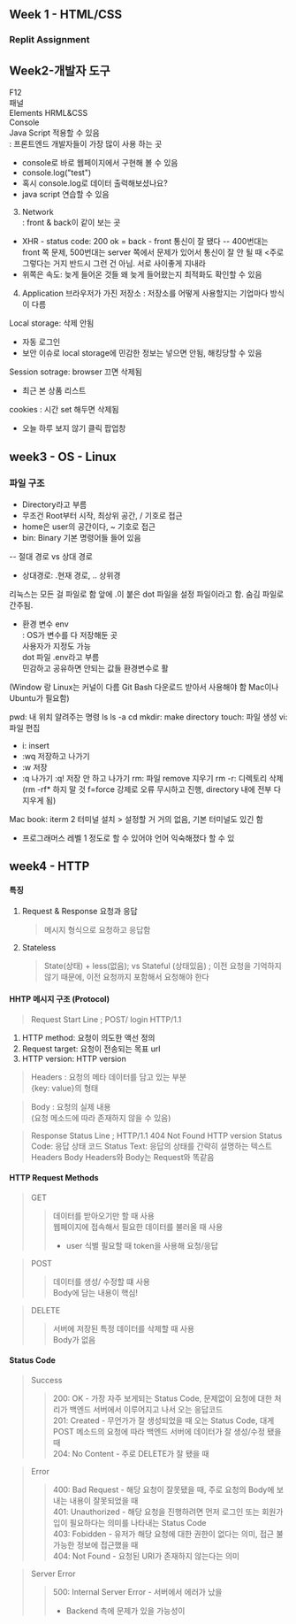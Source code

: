 ## Week 1 - HTML/CSS
### Replit Assignment

## Week2-개발자 도구
F12   
패널   
Elements HRML&CSS   
Console   
Java Script 적용할 수 있음   
: 프론트엔드 개발자들이 가장 많이 사용 하는 곳   
- console로 바로 웹페이지에서 구현해 볼 수 있음
- console.log("test")
- 혹시 console.log로 데이터 출력해보셨나요?
- java script 연습할 수 있음
   
3. Network   
: front & back이 같이 보는 곳

- XHR - status code: 200 ok = back - front 통신이 잘 됐다
-- 400번대는 front 쪽 문제, 500번대는 server 쪽에서 문제가 있어서 통신이 잘 안 될 때
<주로 그렇다는 거지 반드시 그런 건 아님. 서로 사이좋게 지내라
- 위쪽은 속도: 늦게 들어온 것들 왜 늦게 들어왔는지 최적화도 확인할 수 있음

   
4. Application
브라우저가 가진 저장소
: 저장소를 어떻게 사용할지는 기업마다 방식이 다름   
   
Local storage: 삭제 안됨
- 자동 로그인
- 보안 이슈로 local storage에 민감한 정보는 넣으면 안됨, 해킹당할 수 있음
   
Session sotrage: browser 끄면 삭제됨
- 최근 본 상품 리스트
   
cookies : 시간 set 해두면 삭제됨
- 오늘 하루 보지 않기 클릭 팝업창
   
## week3 - OS - Linux
### 파일 구조
- Directory라고 부름
- 무조건 Root부터 시작, 최상위 공간, / 기호로 접근
- home은 user의 공간이다, ~ 기호로 접근
- bin: Binary 기본 명령어들 들어 있음

-- 절대 경로 vs 상대 경로
- 상대경로: .현재 경로, .. 상위경

리눅스는 모든 걸 파일로 함
앞에 .이 붙은 dot 파일을 설정 파일이라고 함. 숨김 파일로 간주됨.   

- 환경 변수 env   
: OS가 변수를 다 저장해둔 곳   
사용자가 지정도 가능   
dot 파일 .env라고 부름   
민감하고 공유하면 안되는 값들 환경변수로 활

(Window 랑 Linux는 커널이 다름
Git Bash 다운로드 받아서 사용해야 함
Mac이나 Ubuntu가 필요함)

pwd: 내 위치 알려주는 명령
ls
ls -a
cd
mkdir: make directory
touch: 파일 생성
vi: 파일 편집
- i: insert
- :wq 저장하고 나가기
- :w 저장
- :q 나가기 :q! 저장 안 하고 나가기 
rm: 파일 remove 지우기
rm -r: 디렉토리 삭제
(rm -rf* 하지 말 것 f=force 강제로 오류 무시하고 진행, directory 내에 전부 다 지우게 됨)

Mac book: iterm 2 터미널 설치 > 설정할 거 거의 없음, 기본 터미널도 있긴 함
* 프로그래머스 레벨 1 정도로 할 수 있어야 언어 익숙해졌다 할 수 있

## week4 - HTTP
#### 특징
1. Request & Response 요청과 응답
   > 메시지 형식으로 요청하고 응답함
2. Stateless
   > State(상태) + less(없음); vs Stateful (상태있음)
   ; 이전 요청을 기억하지 않기 때문에, 이전 요청까지 포함해서 요청해야 한다

#### HHTP 메시지 구조 (Protocol)
> Request
> Start Line
   ; POST/ login HTTP/1.1
   1. HTTP method: 요청이 의도한 액선 정의
   2. Request target: 요청이 전송되는 목표 url
   3. HTTP version: HTTP version

> Headers
   : 요청의 메타 데이터를 담고 있는 부분   
   {key: value}의 형태
   
> Body
   : 요청의 실제 내용   
   (요청 메소드에 따라 존재하지 않을 수 있음)

> Response
> Status Line
   ; HTTP/1.1 404 Not Found
   HTTP version
   Status Code: 응답 상태 코드
   Status Text: 응답의 상태를 간략히 설명하는 텍스트
> Headers
> Body
> Headers와 Body는 Request와 똑같음

#### HTTP Request Methods
> GET
>> 데이터를 받아오기만 할 때 사용   
>> 웹페이지에 접속해서 필요한 데이터를 불러올 때 사용   
>> * user 식별 필요할 때 token을 사용해 요청/응답   
    
> POST
>> 데이터를 생성/ 수정할 떄 사용   
>> Body에 담는 내용이 핵심!   
   
> DELETE
>> 서버에 저장된 특정 데이터를 삭제할 때 사용   
>> Body가 없음   

#### Status Code
> Success
>> 200: OK - 가장 자주 보게되는 Status Code, 문제없이 요청에 대한 처리가 백엔드 서버에서 이루어지고 나서 오는 응답코드    
>> 201: Created - 무언가가 잘 생성되었을 때 오는 Status Code, 대게 POST 메소드의 요청에 따라 백엔드 서버에 데이터가 잘 생성/수정 됐을 때    
>> 204: No Content - 주로 DELETE가 잘 됐을 때   

> Error
>> 400: Bad Request - 해당 요청이 잘못됐을 때, 주로 요청의 Body에 보내는 내용이 잘못되었을 때   
>> 401: Unauthorized - 해당 요청을 진행하려면 먼저 로그인 또는 회원가입이 필요하다는 의미를 나타내는 Status Code   
>> 403: Fobidden - 유저가 해당 요청에 대한 권한이 없다는 의미, 접근 불가능한 정보에 접근했을 때   
>> 404: Not Found - 요청된 URI가 존재하지 않는다는 의미   

> Server Error
>> 500: Internal Server Error - 서버에서 에러가 났을 
>> - Backend 측에 문제가 있을 가능성이 

